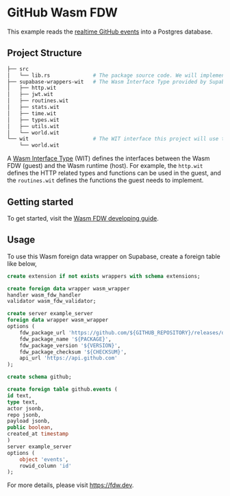 # GitHub Wasm FDW

This example reads the [realtime GitHub events](https://api.github.com/events) into a Postgres database. 

## Project Structure

```bash
├── src
│   └── lib.rs              # The package source code. We will implement the FDW logic, in this file.
├── supabase-wrappers-wit   # The Wasm Interface Type provided by Supabase. See below for a detailed description.
│   ├── http.wit
│   ├── jwt.wit
│   ├── routines.wit
│   ├── stats.wit
│   ├── time.wit
│   ├── types.wit
│   ├── utils.wit
│   └── world.wit
└── wit                     # The WIT interface this project will use to build the Wasm package.
    └── world.wit
```

A [Wasm Interface Type](https://github.com/bytecodealliance/wit-bindgen) (WIT) defines the interfaces between the Wasm FDW (guest) and the Wasm runtime (host). For example, the `http.wit` defines the HTTP related types and functions can be used in the guest, and the `routines.wit` defines the functions the guest needs to implement.

## Getting started

To get started, visit the [Wasm FDW developing guide](https://fdw.dev/guides/create-wasm-wrapper/).

## Usage

To use this Wasm foreign data wrapper on Supabase, create a foreign table like below,

```sql
create extension if not exists wrappers with schema extensions;

create foreign data wrapper wasm_wrapper
handler wasm_fdw_handler
validator wasm_fdw_validator;

create server example_server
foreign data wrapper wasm_wrapper
options (
    fdw_package_url 'https://github.com/${GITHUB_REPOSITORY}/releases/download/v${VERSION}/${PROJECT}.wasm',
    fdw_package_name '${PACKAGE}',
    fdw_package_version '${VERSION}',
    fdw_package_checksum '${CHECKSUM}',
    api_url 'https://api.github.com'
);

create schema github;

create foreign table github.events (
id text,
type text,
actor jsonb,
repo jsonb,
payload jsonb,
public boolean,
created_at timestamp
)
server example_server
options (
    object 'events',
    rowid_column 'id'
);
```

For more details, please visit https://fdw.dev.